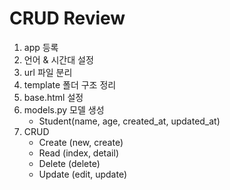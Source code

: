 # CRUD  Review

1. app 등록
2. 언어 & 시간대 설정
3. url 파일 분리
4. template 폴더 구조 정리
5. base.html 설정
6. models.py 모델 생성
    - Student(name, age, created_at, updated_at)
7. CRUD
    - Create (new, create)
    - Read (index, detail)
    - Delete (delete)
    - Update (edit, update)
